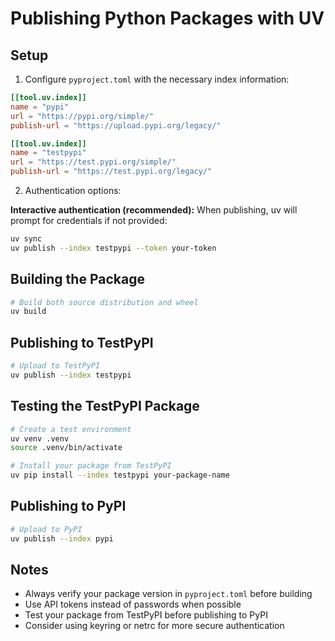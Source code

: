 # Publishing Python Packages with UV

## Setup

1. Configure `pyproject.toml` with the necessary index information:

```toml
[[tool.uv.index]]
name = "pypi"
url = "https://pypi.org/simple/"
publish-url = "https://upload.pypi.org/legacy/"

[[tool.uv.index]]
name = "testpypi"
url = "https://test.pypi.org/simple/"
publish-url = "https://test.pypi.org/legacy/"
```

2. Authentication options:

**Interactive authentication (recommended):**
When publishing, uv will prompt for credentials if not provided:
```bash
uv sync
uv publish --index testpypi --token your-token
```

## Building the Package

```bash
# Build both source distribution and wheel
uv build
```

## Publishing to TestPyPI

```bash
# Upload to TestPyPI
uv publish --index testpypi
```

## Testing the TestPyPI Package

```bash
# Create a test environment
uv venv .venv
source .venv/bin/activate

# Install your package from TestPyPI
uv pip install --index testpypi your-package-name
```

## Publishing to PyPI

```bash
# Upload to PyPI
uv publish --index pypi
```

## Notes

- Always verify your package version in `pyproject.toml` before building
- Use API tokens instead of passwords when possible
- Test your package from TestPyPI before publishing to PyPI
- Consider using keyring or netrc for more secure authentication
